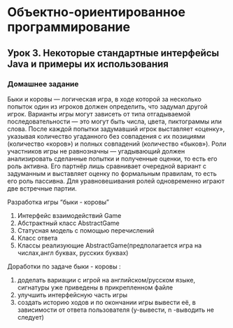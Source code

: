 # Объектно-ориентированное программирование
## Урок 3. Некоторые стандартные интерфейсы Java и примеры их использования
### Домашнее задание

Быки и коровы — логическая игра, в ходе которой за несколько попыток один из игроков должен определить, что задумал другой игрок. Варианты игры могут зависеть от типа отгадываемой последовательности — это могут быть числа, цвета, пиктограммы или слова. После каждой попытки задумавший игрок выставляет «оценку», указывая количество угаданного без совпадения с их позициями (количество «коров») и полных совпадений (количество «быков»). Роли участников игры не равнозначны — угадывающий должен анализировать сделанные попытки и полученные оценки, то есть его роль активна. Его партнёр лишь сравнивает очередной вариант с задуманным и выставляет оценку по формальным правилам, то есть его роль пассивна. Для уравновешивания ролей одновременно играют две встречные партии.

Разработка игры “быки - коровы”

1) Интерфейс взаимодействий Game
2)	Абстрактный класс AbstractGame
3)	Статусная модель с помощью перечислений
4)	Класс ответа
5)	Классы реализующие AbstractGame(предполагается игра на числах,англ буквах, русских буквах)

Доработки по задаче быки - коровы :
1) доделать вариации с игрой на английском/русском языке, сигнатуры уже приведены в прикрепленном файле
2) улучшить интерфейсную часть игры
3) создать историю ходов и по окончании игры вывести её, в зависимости от ответа пользователя (y-вывести, n -выводить не следует)
